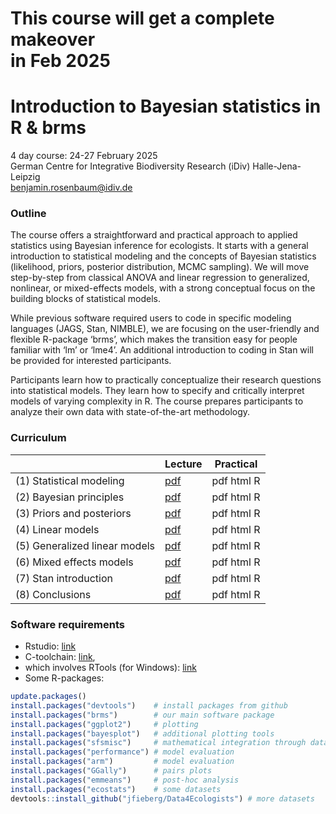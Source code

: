# This course will get a complete makeover <br> in Feb 2025

# Introduction to Bayesian statistics in R & brms

4 day course: 24-27 February 2025  
German Centre for Integrative Biodiversity Research (iDiv) Halle-Jena-Leipzig  
benjamin.rosenbaum@idiv.de  

### Outline

The course offers a straightforward and practical approach to applied statistics using Bayesian inference for ecologists. It starts with a general introduction to statistical modeling and the concepts of Bayesian statistics (likelihood, priors, posterior distribution, MCMC sampling). We will move step-by-step from classical ANOVA and linear regression to generalized, nonlinear, or mixed-effects models, with a strong conceptual focus on the building blocks of statistical models.

While previous software required users to code in specific modeling languages (JAGS, Stan, NIMBLE), we are focusing on the user-friendly and flexible R-package ‘brms’, which makes the transition easy for people familiar with ‘lm’ or ‘lme4’. An additional introduction to coding in Stan will be provided for interested participants.

Participants learn how to practically conceptualize their research questions into statistical models. They learn how to specify and critically interpret models of varying complexity in R. The course prepares participants to analyze their own data with state-of-the-art methodology.

### Curriculum

|   | Lecture | Practical |
| ------------- | ------------- | ------------- |
| (1) Statistical modeling      | [pdf](https://benjamin-rosenbaum.github.io/bayesian-intro/Lecture_1.pdf) | pdf html R  |
| (2) Bayesian principles       | [pdf](https://benjamin-rosenbaum.github.io/bayesian-intro/Lecture_2.pdf) | pdf html R  |
| (3) Priors and posteriors     | [pdf](https://benjamin-rosenbaum.github.io/bayesian-intro/Lecture_3.pdf) | pdf html R  |
| (4) Linear models             | [pdf](https://benjamin-rosenbaum.github.io/bayesian-intro/Lecture_4.pdf) | pdf html R  |
| (5) Generalized linear models | [pdf](https://benjamin-rosenbaum.github.io/bayesian-intro/Lecture_5.pdf) | pdf html R  |
| (6) Mixed effects models      | [pdf](https://benjamin-rosenbaum.github.io/bayesian-intro/Lecture_6.pdf) | pdf html R  |
| (7) Stan introduction         | [pdf](https://benjamin-rosenbaum.github.io/bayesian-intro/Lecture_7.pdf) | pdf html R  |
| (8) Conclusions               | [pdf](https://benjamin-rosenbaum.github.io/bayesian-intro/Lecture_8.pdf) | pdf html R  |

### Software requirements

- Rstudio: [link](https://posit.co/download/rstudio-desktop/)
- C-toolchain: [link](https://github.com/stan-dev/rstan/wiki/RStan-Getting-Started#configuring-c-toolchain),
- which involves RTools (for Windows): [link](https://cran.r-project.org/bin/windows/Rtools/)
- Some R-packages:

```r
update.packages()
install.packages("devtools")    # install packages from github
install.packages("brms")        # our main software package
install.packages("ggplot2")     # plotting
install.packages("bayesplot")   # additional plotting tools
install.packages("sfsmisc")     # mathematical integration through data points
install.packages("performance") # model evaluation
install.packages("arm")         # model evaluation
install.packages("GGally")      # pairs plots
install.packages("emmeans")     # post-hoc analysis
install.packages("ecostats")    # some datasets
devtools::install_github("jfieberg/Data4Ecologists") # more datasets
```

